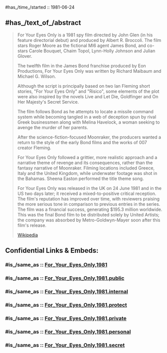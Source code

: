 
#has_/time_/started :: 1981-06-24 

## #has_/text_of_/abstract 

> For Your Eyes Only is a 1981 spy film directed by John Glen (in his feature directorial debut) 
> and produced by Albert R. Broccoli. 
> The film stars Roger Moore as the fictional MI6 agent James Bond, 
> and co-stars Carole Bouquet, Chaim Topol, Lynn-Holly Johnson and Julian Glover.
>
> The twelfth film in the James Bond franchise produced by Eon Productions, For Your Eyes Only 
> was written by Richard Maibaum and Michael G. Wilson. 
> 
> Although the script is principally based on two Ian Fleming short stories, "For Your Eyes Only" and "Risico", 
> some elements of the plot were also inspired by the novels Live and Let Die, Goldfinger 
> and On Her Majesty's Secret Service. 
> 
> The film follows Bond as he attempts to locate a missile command system 
> while becoming tangled in a web of deception spun by rival Greek businessmen along with Melina Havelock, 
> a woman seeking to avenge the murder of her parents.
>
> After the science-fiction-focused Moonraker, 
> the producers wanted a return to the style of the early Bond films and the works of 007 creator Fleming. 
> 
> For Your Eyes Only followed a grittier, more realistic approach and a narrative theme of revenge and its consequences, 
> rather than the fantasy narrative of Moonraker. 
> Filming locations included Greece, Italy and the United Kingdom, while underwater footage was shot in the Bahamas. 
> Sheena Easton performed the title theme song.
>
> For Your Eyes Only was released in the UK on 24 June 1981 and in the US two days later; 
> it received a mixed-to-positive critical reception. 
> The film's reputation has improved over time, 
> with reviewers praising the more serious tone in comparison to previous entries in the series. 
> The film was a financial success, generating $195.3 million worldwide. 
> This was the final Bond film to be distributed solely by United Artists; 
> the company was absorbed by Metro-Goldwyn-Mayer soon after this film's release.
>
> [Wikipedia](https://en.wikipedia.org/wiki/For%20Your%20Eyes%20Only%20(film))


## Confidential Links & Embeds: 

### #is_/same_as :: [For_Your_Eyes_Only,1981](/_Standards/Society/Communication/Media/Movie/Movie-Genre/Thriller-Movie/James_Bond,films/For_Your_Eyes_Only,1981.md) 

### #is_/same_as :: [For_Your_Eyes_Only,1981.public](/_public/Society/Communication/Media/Movie/Movie-Genre/Thriller-Movie/James_Bond,films/For_Your_Eyes_Only,1981.public.md) 

### #is_/same_as :: [For_Your_Eyes_Only,1981.internal](/_internal/Society/Communication/Media/Movie/Movie-Genre/Thriller-Movie/James_Bond,films/For_Your_Eyes_Only,1981.internal.md) 

### #is_/same_as :: [For_Your_Eyes_Only,1981.protect](/_protect/Society/Communication/Media/Movie/Movie-Genre/Thriller-Movie/James_Bond,films/For_Your_Eyes_Only,1981.protect.md) 

### #is_/same_as :: [For_Your_Eyes_Only,1981.private](/_private/Society/Communication/Media/Movie/Movie-Genre/Thriller-Movie/James_Bond,films/For_Your_Eyes_Only,1981.private.md) 

### #is_/same_as :: [For_Your_Eyes_Only,1981.personal](/_personal/Society/Communication/Media/Movie/Movie-Genre/Thriller-Movie/James_Bond,films/For_Your_Eyes_Only,1981.personal.md) 

### #is_/same_as :: [For_Your_Eyes_Only,1981.secret](/_secret/Society/Communication/Media/Movie/Movie-Genre/Thriller-Movie/James_Bond,films/For_Your_Eyes_Only,1981.secret.md)

